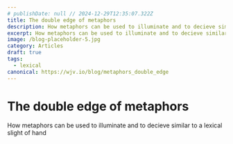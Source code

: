 ```yaml
---
# publishDate: null // 2024-12-29T12:35:07.322Z
title: The double edge of metaphors
description: How metaphors can be used to illuminate and to decieve similar to a lexical slight of hand
excerpt: How metaphors can be used to illuminate and to decieve similar to a lexical slight of hand
image: /blog-placeholder-5.jpg
category: Articles
draft: true
tags:
  - lexical
canonical: https://wjv.io/blog/metaphors_double_edge
---
```


# The double edge of metaphors

How metaphors can be used to illuminate and to decieve similar to a lexical slight of hand